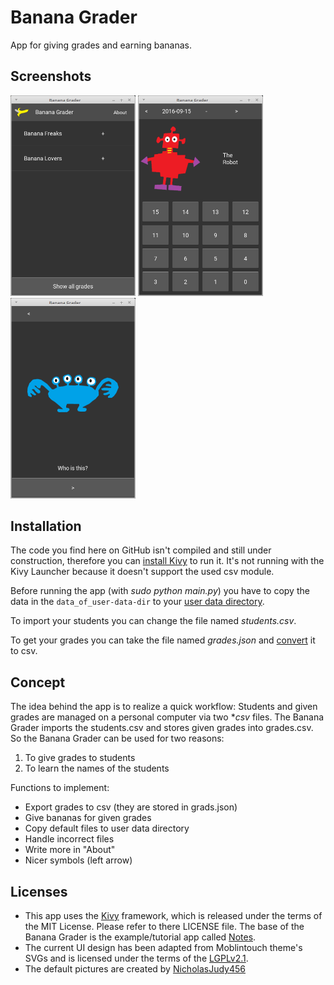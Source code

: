 # Banana Grader

 App for giving grades and earning bananas.

## Screenshots
[<img src="/screenshots/Banana_Grader_1_Home.png" width="200">](screenshots/Banana_Grader_1_Home.png)
[<img src="/screenshots/Banana_Grader_2_Give_grades.png" width="200">](screenshots/Banana_Grader_2_Give_grades.png)
[<img src="/screenshots/Banana_Grader_3_Learn_names.png" width="200">](screenshots/Banana_Grader_3_Learn_names.png) 

## Installation
The code you find here on GitHub isn't compiled and still under construction, therefore you can [install Kivy](https://kivy.org/docs/installation/installation.html#stable-version) to run it. It's not running with the Kivy Launcher because it doesn't support the used csv module.

Before running the app (with *sudo python main.py*) you  have to copy the data in the `data_of_user-data-dir`  to your [user data directory](https://kivy.org/docs/api-kivy.app.html?highlight=user_data_dir#kivy.app.App.user_data_dir).

To import your students you can change the file named *students.csv*.

To get your grades you can take the file named *grades.json* and [convert](http://www.convertcsv.com/json-to-csv.htm) it to csv.

## Concept

The idea behind the app is to realize a quick workflow: Students and given grades are managed on a personal computer via two **csv* files. The Banana Grader imports the students.csv and stores given grades into grades.csv. 
So the Banana Grader can be used for two reasons: 

1. To give grades to students
2. To learn the names of the students

Functions to implement:

* Export grades to csv (they are stored in grads.json)
* Give bananas for given grades
* Copy default files to user data directory
* Handle incorrect files
* Write more in "About"
* Nicer symbols (left arrow) 

##  Licenses

* This app uses the [Kivy](https://github.com/kivy/kivy) framework, which is released under the terms of the MIT License. Please refer to there LICENSE file. The base of the Banana Grader is the example/tutorial app called [Notes](https://github.com/kivy/kivy/tree/master/examples/tutorials/notes/final).
* The current UI design has been adapted from Moblintouch theme's SVGs and is licensed under the terms of the [LGPLv2.1](https://www.gnu.org/licenses/old-licenses/lgpl-2.1).
* The default pictures are created by [NicholasJudy456](https://openclipart.org/collection/collection-detail/NicholasJudy456/12676)
